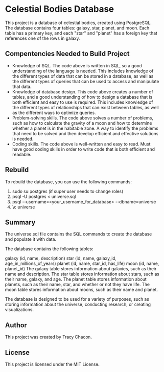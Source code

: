# Celestial Bodies Database

This project is a database of celestial bodies, created using PostgreSQL. The database contains four tables: galaxy, star, planet, and moon. Each table has a primary key, and each "star" and "planet" has a foreign key that references one of the rows in galaxy.

## Compentencies Needed to Build Project
- Knowledge of SQL. The code above is written in SQL, so a good understanding of the language is needed. This includes knowledge of the different types of data that can be stored in a database, as well as the different types of queries that can be used to access and manipulate that data.
- Knowledge of database design. This code above creates a number of tables, and a good understanding of how to design a database that is both efficient and easy to use is required. This includes knowledge of the different types of relationships that can exist between tables, as well as the different ways to optimize queries.
- Problem-solving skills. The code above solves a number of problems, such as how to calculate the gravity of a moon and how to determine whether a planet is in the habitable zone. A way to identify the problems that need to be solved and then develop efficient and effective solutions is needed.
- Coding skills. The code above is well-written and easy to read. Must have good coding skills in order to write code that is both efficient and readable.

## Rebuild

To rebuild the database, you can use the following commands:

1. sudo su postgres (if super user needs to change roles)
2. psql -U postgres < universe.sql
3. psql --username=<your_username_for_database> --dbname=universe
4. \c universe

## Summary

The universe.sql file contains the SQL commands to create the database and populate it with data.

The database contains the following tables:

galaxy (id, name, description)
star (id, name, galaxy_id, age_in_millions_of_years)
planet (id, name, star_id, has_life)
moon (id, name, planet_id)
The galaxy table stores information about galaxies, such as their name and description. The star table stores information about stars, such as their name, galaxy, and age. The planet table stores information about planets, such as their name, star, and whether or not they have life. The moon table stores information about moons, such as their name and planet.

The database is designed to be used for a variety of purposes, such as storing information about the universe, conducting research, or creating visualizations.

## Author

This project was created by Tracy Chacon.

## License

This project is licensed under the MIT License.

